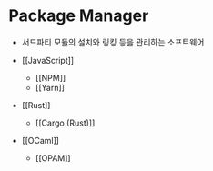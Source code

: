 # Package Manager

- 서드파티 모듈의 설치와 링킹 등을 관리하는 소프트웨어

- [[JavaScript]]
  - [[NPM]]
  - [[Yarn]]

- [[Rust]]
  - [[Cargo (Rust)]]

- [[OCaml]]
  - [[OPAM]]
